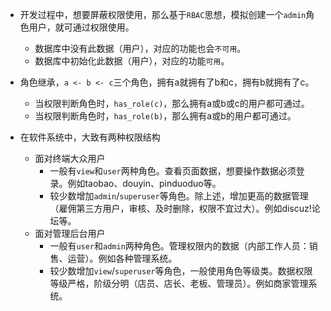 - 开发过程中，想要屏蔽权限使用，那么基于`RBAC`思想，模拟创建一个`admin`角色用户，就可通过权限使用。
  - 数据库中没有此数据（用户），对应的功能也会`不可用`。
  - 数据库中初始化此数据（用户），对应的功能`可用`。

- 角色继承，`a <- b <- c`三个角色，拥有a就拥有了b和c，拥有b就拥有了c。
  - 当权限判断角色时，`has_role(c)`，那么拥有a或b或c的用户都可通过。
  - 当权限判断角色时，`has_role(b)`，那么拥有a或b的用户都可通过。

- 在软件系统中，大致有两种权限结构
  - 面对终端大众用户
    - 一般有`view`和`user`两种角色。查看页面数据，想要操作数据必须登录。例如taobao、douyin、pinduoduo等。
    - 较少数增加`admin`/`superuser`等角色。除上述，增加更高的数据管理（雇佣第三方用户，审核、及时删除，权限不宜过大）。例如discuz!论坛等。
  - 面对管理后台用户
    - 一般有`user`和`admin`两种角色。管理权限内的数据（内部工作人员：销售、运营）。例如各种管理系统。
    - 较少数增加`view`/`superuser`等角色，一般使用角色等级类。数据权限等级严格，阶级分明（店员、店长、老板、管理员）。例如商家管理系统。

